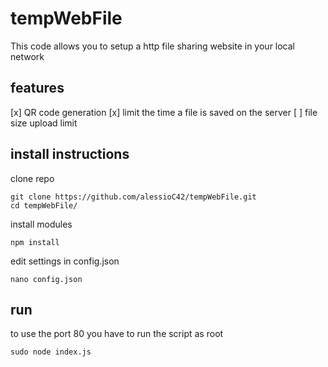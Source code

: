 # tempWebFile
This code allows you to setup a http file sharing website in your local network
## features
[x] QR code generation
[x] limit the time a file is saved on the server
[ ] file size upload limit
## install instructions

clone repo
```console
git clone https://github.com/alessioC42/tempWebFile.git
cd tempWebFile/
```
install modules
```console
npm install
```
edit settings in config.json
```console
nano config.json
```
## run
to use the port 80 you have to run the script as root

```console
sudo node index.js
```
